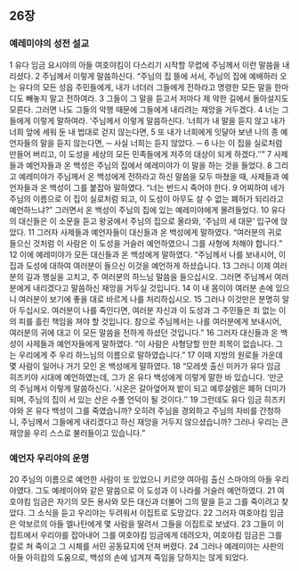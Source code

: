 ## 26장
### 예레미야의 성전 설교
1 유다 임금 요시야의 아들 여호야킴이 다스리기 시작할 무렵에 주님께서 이런 말씀을 내리셨다.
2 주님께서 이렇게 말씀하신다. “주님의 집 뜰에 서서, 주님의 집에 예배하러 오는 유다의 모든 성읍 주민들에게, 내가 너더러 그들에게 전하라고 명령한 모든 말을 한마디도 빼놓지 말고 전하여라.
3 그들이 그 말을 듣고서 저마다 제 악한 길에서 돌아설지도 모른다. 그러면 나도 그들의 악행 때문에 그들에게 내리려는 재앙을 거두겠다.
4 너는 그들에게 이렇게 말하여라. ‘주님께서 이렇게 말씀하신다. ′너희가 내 말을 듣지 않고 내가 너희 앞에 세워 둔 내 법대로 걷지 않는다면,
5 또 내가 너희에게 잇달아 보낸 나의 종 예언자들의 말을 듣지 않는다면, ─ 사실 너희는 듣지 않았다. ─
6 나는 이 집을 실로처럼 만들어 버리고, 이 도성을 세상의 모든 민족들에게 저주의 대상이 되게 하겠다.′’”
7 사제들과 예언자들과 온 백성은 주님의 집에서 예레미야가 이 말을 하는 것을 들었다.
8 그리고 예레미야가 주님께서 온 백성에게 전하라고 하신 말씀을 모두 마쳤을 때, 사제들과 예언자들과 온 백성이 그를 붙잡아 말하였다. “너는 반드시 죽어야 한다.
9 어찌하여 네가 주님의 이름으로 이 집이 실로처럼 되고, 이 도성이 아무도 살 수 없는 폐허가 되리라고 예언하느냐?” 그러면서 온 백성이 주님의 집에 있는 예레미야에게 몰려들었다.
10 유다의 대신들은 이 소문을 듣고 왕궁에서 주님의 집으로 올라와, ‘주님의 새 대문’ 입구에 앉았다.
11 그러자 사제들과 예언자들이 대신들과 온 백성에게 말하였다. “여러분의 귀로 들으신 것처럼 이 사람은 이 도성을 거슬러 예언하였으니 그를 사형에 처해야 합니다.”
12 이에 예레미야가 모든 대신들과 온 백성에게 말하였다. “주님께서 나를 보내시어, 이 집과 도성에 대하여 여러분이 들으신 이것을 예언하게 하셨습니다.
13 그러니 이제 여러분의 길과 행실을 고치고, 주 여러분의 하느님 말씀을 들으십시오. 그러면 주님께서 여러분에게 내리겠다고 말씀하신 재앙을 거두실 것입니다.
14 이 내 몸이야 여러분 손에 있으니 여러분이 보기에 좋을 대로 바르게 나를 처리하십시오.
15 그러나 이것만은 분명히 알아 두십시오. 여러분이 나를 죽인다면, 여러분 자신과 이 도성과 그 주민들은 죄 없는 이의 피를 흘린 책임을 져야 할 것입니다. 참으로 주님께서는 나를 여러분에게 보내시어, 여러분의 귀에 대고 이 모든 말씀을 전하게 하셨던 것입니다.”
16 그러자 대신들과 온 백성이 사제들과 예언자들에게 말하였다. “이 사람은 사형당할 만한 죄목이 없습니다. 그는 우리에게 주 우리 하느님의 이름으로 말하였습니다.”
17 이때 지방의 원로들 가운데 몇 사람이 일어나 거기 모인 온 백성에게 말하였다.
18 “모레셋 출신 미카가 유다 임금 히즈키야 시대에 예언하였는데, 그가 온 유다 백성에게 이렇게 말한 바 있습니다. ‘만군의 주님께서 이렇게 말씀하신다. ′시온은 갈아엎어져 밭이 되고 예루살렘은 폐허 더미가 되며, 주님의 집이 서 있는 산은 수풀 언덕이 될 것이다.′’
19 그런데도 유다 임금 히즈키야와 온 유다 백성이 그를 죽였습니까? 오히려 주님을 경외하고 주님의 자비를 간청하니, 주님께서 그들에게 내리겠다고 하신 재앙을 거두지 않으셨습니까? 그러나 우리는 큰 재앙을 우리 스스로 불러들이고 있습니다.”
### 예언자 우리야의 운명
20 주님의 이름으로 예언한 사람이 또 있었으니 키르얏 여아림 출신 스마야의 아들 우리야였다. 그도 예레미야와 같은 말씀으로 이 도성과 이 나라를 거슬러 예언하였다.
21 여호야킴 임금은 자기의 모든 용사와 모든 대신과 더불어 그의 말을 듣고 그를 죽이려고 찾았다. 그 소식을 듣고 우리야는 두려워서 이집트로 도망갔다.
22 그러자 여호야킴 임금은 악보르의 아들 엘나탄에게 몇 사람을 딸려서 그들을 이집트로 보냈다.
23 그들이 이집트에서 우리야를 잡아내어 그를 여호야킴 임금에게 데려오자, 여호야킴 임금은 그를 칼로 쳐 죽이고 그 시체를 서민 공동묘지에 던져 버렸다.
24 그러나 예레미야는 사판의 아들 아히캄의 도움으로, 백성의 손에 넘겨져 죽임을 당하지는 않게 되었다.
